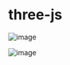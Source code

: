 # three-js

![image](https://github.com/rafaax/three-js/assets/37984884/d1b97d16-e868-4b71-85cc-1462f87dd56d)


![image](https://github.com/rafaax/three-js/assets/37984884/0eafcf56-3b43-4bf3-9f49-dd0114f3bb33)
